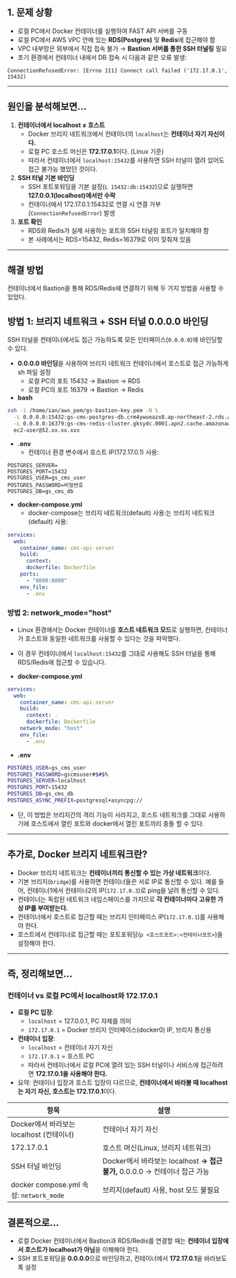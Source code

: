 ## 1. 문제 상황

- 로컬 PC에서 Docker 컨테이너를 실행하여 FAST API 서버를 구동
- 로컬 PC에서 AWS VPC 안에 있는 **RDS(Postgres)** 및 **Redis**에 접근해야 함
- VPC 내부망은 외부에서 직접 접속 불가 → **Bastion 서버를 통한 SSH 터널링** 필요
- 초기 환경에서 컨테이너 내에서 DB 접속 시 다음과 같은 오류 발생:

```
ConnectionRefusedError: [Errno 111] Connect call failed ('172.17.0.1', 15432)
```

---

## 원인을 분석해보면…

1. **컨테이너에서 localhost ≠ 호스트**
    - Docker 브리지 네트워크에서 컨테이너의 `localhost`는 **컨테이너 자기 자신이다.**
    - 로컬 PC 호스트 머신은 **172.17.0.1**이다. (Linux 기준)
    - 따라서 컨테이너에서 `localhost:15432`를 사용하면 SSH 터널이 열려 있어도 접근 불가능 했었던 것이다.
2. **SSH 터널 기본 바인딩**
    - SSH 포트포워딩을 기본 설정(`L 15432:db:15432`)으로 실행하면 **127.0.0.1(localhost)에서만 수락**
    - 컨테이너에서 172.17.0.1:15432로 연결 시 연결 거부(`ConnectionRefusedError`) 발생
3. **포트 확인**
    - RDS와 Redis가 실제 사용하는 포트와 SSH 터널링 포트가 일치해야 함
    - 본 사례에서는 RDS=15432, Redis=16379로 이미 맞춰져 있음

---

## 해결 방법

컨테이너에서 Bastion을 통해 RDS/Redis에 연결하기 위해 두 가지 방법을 사용할 수 있었다.

## 방법 1: 브리지 네트워크 + SSH 터널 0.0.0.0 바인딩

SSH 터널을 컨테이너에서도 접근 가능하도록 모든 인터페이스(`0.0.0.0`)에 바인딩할 수 있다.

- **0.0.0.0 바인딩**을 사용하여 브리지 네트워크 컨테이너에서 호스트로 접근 가능하게 sh 파일 설정
    - 로컬 PC의 포트 15432 → Bastion → RDS
    - 로컬 PC의 포트 16379 → Bastion → Redis
- **bash**

```bash
ssh -i /home/ian/aws_pem/gs-bastion-key.pem -N \
  -L 0.0.0.0:15432:gs-cms-postgres-db.crm4ywueazx8.ap-northeast-2.rds.amazonaws.com:15432 \
  -L 0.0.0.0:16379:gs-cms-redis-cluster.gksydc.0001.apn2.cache.amazonaws.com:16379 \
  ec2-user@52.xx.xx.xxx

```

- **.env**
    - 컨테이너 환경 변수에서 호스트 IP(172.17.0.1) 사용:

```
POSTGRES_SERVER= 
POSTGRES_PORT=15432
POSTGRES_USER=gs_cms_user
POSTGRES_PASSWORD=비밀번호
POSTGRES_DB=gs_cms_db
```

- **docker-compose.yml**
    - docker-compose는 브리지 네트워크(default) 사용:는 브리지 네트워크(default) 사용:

```yaml
services:
  web:
    container_name: cms-api-server
    build:
      context: .
      dockerfile: Dockerfile
    ports:
      - "8000:8000"
    env_file:
      - .env

```

### 방법 2: network_mode="host"

- Linux 환경에서는 Docker 컨테이너를 **호스트 네트워크 모드**로 실행하면, 컨테이너가 호스트와 동일한 네트워크를 사용할 수 있다는 것을 파악했다.
- 이 경우 컨테이너에서 `localhost:15432`를 그대로 사용해도 SSH 터널을 통해 RDS/Redis에 접근할 수 있습니다.

- **docker-compose.yml**

```yaml
services:
  web:
    container_name: cms-api-server
    build:
      context: .
      dockerfile: Dockerfile
    network_mode: "host"
    env_file:
      - .env
```

- **.env**

```bash
POSTGRES_USER=gs_cms_user
POSTGRES_PASSWORD=gscmsuser#$#$%
POSTGRES_SERVER=localhost
POSTGRES_PORT=15432
POSTGRES_DB=gs_cms_db
POSTGRES_ASYNC_PREFIX=postgresql+asyncpg://
```

- 단, 이 방법은 브리지간의 격리 기능이 사라지고, 호스트 네트워크를 그대로 사용하기에 호스트에서 열린 포트와 docker에서 열린 포트끼리 충돌 할 수 있다.

---

## 추가로, Docker 브리지 네트워크란?

- Docker 브리지 네트워크는 **컨테이너끼리 통신할 수 있는 가상 네트워크**이다.
- 기본 브리지(`bridge`)를 사용하면 컨테이너들은 서로 IP로 통신할 수 있다. 예를 들어, 컨테이너1에서 컨테이너2의 IP(`172.17.0.3`)로 ping을 날려 통신할 수 있다.
- 컨테이너는 독립된 네트워크 네임스페이스를 가지므로 **각 컨테이너마다 고유한 가상 IP를 부여받는다.**
- 컨테이너에서 호스트로 접근할 때는 브리지 인터페이스 IP(`172.17.0.1`)를 사용해야 한다.
- 호스트에서 컨테이너로 접근할 때는 포트포워딩(`p <호스트포트>:<컨테이너포트>`)을 설정해야 한다.

---

## 즉, 정리해보면…

### 컨테이너 vs 로컬 PC에서 localhost와 172.17.0.1

- **로컬 PC 입장**:
    - `localhost` = 127.0.0.1, PC 자체를 의미
    - `172.17.0.1` = Docker 브리지 인터페이스(docker0) IP, 브리지 통신용
- **컨테이너 입장**:
    - `localhost` = 컨테이너 자기 자신
    - `172.17.0.1` = 호스트 PC
    - 따라서 컨테이너에서 로컬 PC에 열려 있는 SSH 터널이나 서비스에 접근하려면 **172.17.0.1을 사용해야 한다.**
- 요약: 컨테이너 입장과 호스트 입장이 다르므로, **컨테이너에서 바라볼 때 localhost는 자기 자신, 호스트는 172.17.0.1**이다.

| 항목 | 설명 |
| --- | --- |
| Docker에서 바라보는 localhost (컨테이너) | 컨테이너 자기 자신 |
| 172.17.0.1 | 호스트 머신(Linux, 브리지 네트워크) |
| SSH 터널 바인딩 | Docker에서 바라보는 localhost ****→ 접근 불가**,** 0.0.0.0 → 컨테이너 접근 가능 |
| docker compose.yml 속성: `network_mode`  | 브리지(default) 사용, host 모드 불필요 |

## 결론적으로…

- 로컬 Docker 컨테이너에서 Bastion과 RDS/Redis를 연결할 때는 **컨테이너 입장에서 호스트가 localhost가 아님**을 이해해야 한다.
- SSH 포트포워딩을 **0.0.0.0**으로 바인딩하고, 컨테이너에서 **172.17.0.1**을 바라보도록 설정
